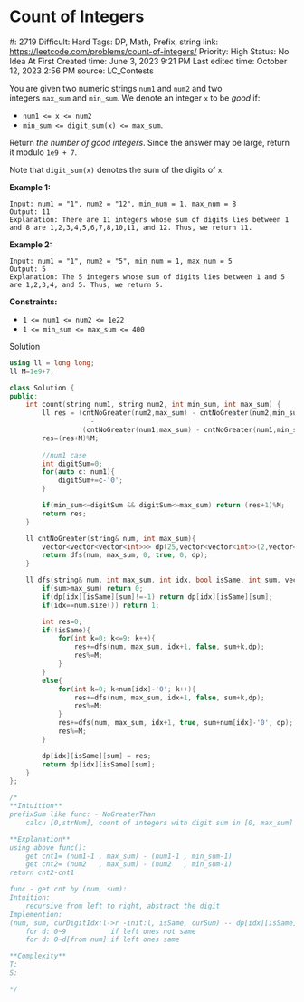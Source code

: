 # Count of Integers

#: 2719
Difficult: Hard
Tags: DP, Math, Prefix, string
link: https://leetcode.com/problems/count-of-integers/
Priority: High
Status: No Idea At First
Created time: June 3, 2023 9:21 PM
Last edited time: October 12, 2023 2:56 PM
source: LC_Contests

You are given two numeric strings `num1` and `num2` and two integers `max_sum` and `min_sum`. We denote an integer `x` to be *good* if:

- `num1 <= x <= num2`
- `min_sum <= digit_sum(x) <= max_sum`.

Return *the number of good integers*. Since the answer may be large, return it modulo `1e9 + 7`.

Note that `digit_sum(x)` denotes the sum of the digits of `x`.

**Example 1:**

```
Input: num1 = "1", num2 = "12", min_num = 1, max_num = 8
Output: 11
Explanation: There are 11 integers whose sum of digits lies between 1 and 8 are 1,2,3,4,5,6,7,8,10,11, and 12. Thus, we return 11.

```

**Example 2:**

```
Input: num1 = "1", num2 = "5", min_num = 1, max_num = 5
Output: 5
Explanation: The 5 integers whose sum of digits lies between 1 and 5 are 1,2,3,4, and 5. Thus, we return 5.

```

**Constraints:**

- `1 <= num1 <= num2 <= 1e22`
- `1 <= min_sum <= max_sum <= 400`

Solution

```cpp
using ll = long long;
ll M=1e9+7;

class Solution {
public:
    int count(string num1, string num2, int min_sum, int max_sum) {
        ll res = (cntNoGreater(num2,max_sum) - cntNoGreater(num2,min_sum-1) + M) %M
                    -
                  (cntNoGreater(num1,max_sum) - cntNoGreater(num1,min_sum-1) + M) %M;
        res=(res+M)%M;
        
        //num1 case
        int digitSum=0;
        for(auto c: num1){
            digitSum+=c-'0';
        }

        if(min_sum<=digitSum && digitSum<=max_sum) return (res+1)%M;
        return res;
    }

    ll cntNoGreater(string& num, int max_sum){
        vector<vector<vector<int>>> dp(25,vector<vector<int>>(2,vector<int>(405,-1)));
        return dfs(num, max_sum, 0, true, 0, dp);
    }

    ll dfs(string& num, int max_sum, int idx, bool isSame, int sum, vector<vector<vector<int>>>& dp){
        if(sum>max_sum) return 0;
        if(dp[idx][isSame][sum]!=-1) return dp[idx][isSame][sum];
        if(idx==num.size()) return 1;

        int res=0;
        if(!isSame){
            for(int k=0; k<=9; k++){
                res+=dfs(num, max_sum, idx+1, false, sum+k,dp);
                res%=M;
            }
        }
        else{
            for(int k=0; k<num[idx]-'0'; k++){
                res+=dfs(num, max_sum, idx+1, false, sum+k,dp);
                res%=M;
            }
            res+=dfs(num, max_sum, idx+1, true, sum+num[idx]-'0', dp);
            res%=M;
        }

        dp[idx][isSame][sum] = res;
        return dp[idx][isSame][sum];
    }
};

/*
**Intuition**
prefixSum like func: - NoGreaterThan
    calcu [0,strNum], count of integers with digit sum in [0, max_sum]

**Explanation**
using above func():
    get cnt1= (num1-1 , max_sum) - (num1-1 , min_sum-1)
    get cnt2= (num2   , max_sum) - (num2   , min_sum-1)
return cnt2-cnt1

func - get cnt by (num, sum):
Intuition:
    recursive from left to right, abstract the digit
Implemention:
(num, sum, curDigitIdx:l->r -init:l, isSame, curSum) -- dp[idx][isSame][curSum]
    for d: 0~9           if left ones not same
    for d: 0~d[from num] if left ones same

**Complexity**
T:
S:

*/
```